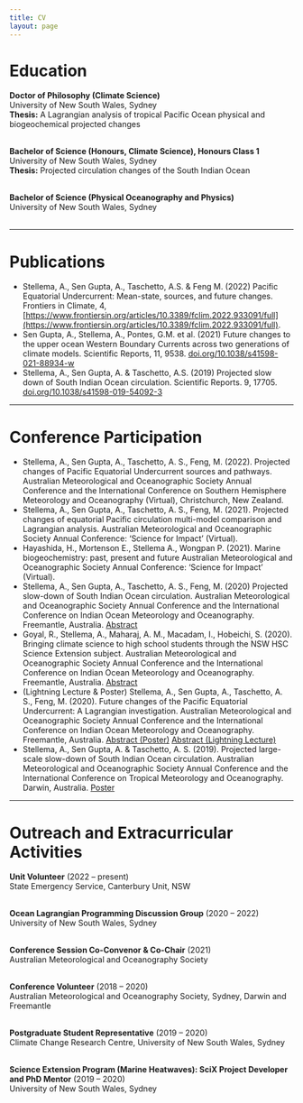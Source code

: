 ```yaml
---
title: CV
layout: page
---
```


# Education
**Doctor of Philosophy (Climate Science)**<br>
University of New South Wales, Sydney<br>
**Thesis:** A Lagrangian analysis of tropical Pacific Ocean physical and biogeochemical projected changes<br><br>

**Bachelor of Science (Honours, Climate Science), Honours Class 1**<br>
University of New South Wales, Sydney<br>
**Thesis:** Projected circulation changes of the South Indian Ocean<br><br>

**Bachelor of Science (Physical Oceanography and Physics)**<br>
University of New South Wales, Sydney<br><br>

---

# Publications
*	Stellema, A., Sen Gupta, A., Taschetto, A.S. & Feng M. (2022) Pacific Equatorial Undercurrent: Mean-state, sources, and future changes. Frontiers in Climate, 4, [https://www.frontiersin.org/articles/10.3389/fclim.2022.933091/full](https://www.frontiersin.org/articles/10.3389/fclim.2022.933091/full).
*	Sen Gupta, A., Stellema, A., Pontes, G.M. et al. (2021) Future changes to the upper ocean Western Boundary Currents across two generations of climate models. Scientific Reports, 11, 9538. [doi.org/10.1038/s41598-021-88934-w](https://doi.org/10.1038/s41598-021-88934-w)
*	Stellema, A., Sen Gupta, A. & Taschetto, A.S. (2019) Projected slow down of South Indian Ocean circulation. Scientific Reports. 9, 17705. [doi.org/10.1038/s41598-019-54092-3](https://doi.org/10.1038/s41598-019-54092-3)

---

# Conference Participation
*	Stellema, A., Sen Gupta, A., Taschetto, A. S., Feng, M. (2022). Projected changes of Pacific Equatorial Undercurrent sources and pathways. Australian Meteorological and Oceanographic Society Annual Conference and the International Conference on Southern Hemisphere Meteorology and Oceanography (Virtual), Christchurch, New Zealand.
*	Stellema, A., Sen Gupta, A., Taschetto, A. S., Feng, M. (2021). Projected changes of equatorial Pacific circulation multi-model comparison and Lagrangian analysis. Australian Meteorological and Oceanographic Society Annual Conference: ‘Science for Impact’ (Virtual).
*	Hayashida, H., Mortenson E., Stellema A., Wongpan P. (2021). Marine biogeochemistry: past, present and future Australian Meteorological and Oceanographic Society Annual Conference: ‘Science for Impact’ (Virtual).
*	Stellema, A., Sen Gupta, A., Taschetto, A. S., Feng, M. (2020) Projected slow-down of South Indian Ocean circulation. Australian Meteorological and Oceanographic Society Annual Conference and the International Conference on Indian Ocean Meteorology and Oceanography. Freemantle, Australia. [Abstract](http://amos-2020.m.amos.currinda.com/schedule/track/56/session/139/abstract/678)
*	Goyal, R., Stellema, A., Maharaj, A. M., Macadam, I., Hobeichi, S. (2020). Bringing climate science to high school students through the NSW HSC Science Extension subject. Australian Meteorological and Oceanographic Society Annual Conference and the International Conference on Indian Ocean Meteorology and Oceanography. Freemantle, Australia. [Abstract](http://amos-2020.m.amos.currinda.com/schedule/track/103/session/184/abstract/1186)
*	(Lightning Lecture & Poster) Stellema, A., Sen Gupta, A., Taschetto, A. S., Feng, M. (2020). Future changes of the Pacific Equatorial Undercurrent: A Lagrangian investigation. Australian Meteorological and Oceanographic Society Annual Conference and the International Conference on Indian Ocean Meteorology and Oceanography. Freemantle, Australia. [Abstract (Poster)](http://amos-2020.m.amos.currinda.com/schedule/session/191/abstract/803) [Abstract (Lightning Lecture)](http://amos-2020.m.amos.currinda.com/schedule/track/74/session/212/abstract/1205)
*	Stellema, A., Sen Gupta, A. & Taschetto, A. S. (2019). Projected large-scale slow-down of South Indian Ocean circulation. Australian Meteorological and Oceanographic Society Annual Conference and the International Conference on Tropical Meteorology and Oceanography. Darwin, Australia. [Poster](http://amos-ictmo-2019.m.amos.currinda.com/information/page/14)

---

# Outreach and Extracurricular Activities
**Unit Volunteer** (2022 – present)<br>
State Emergency Service, Canterbury Unit, NSW<br><br>

**Ocean Lagrangian Programming Discussion Group** (2020 – 2022)<br>
University of New South Wales, Sydney<br><br>

**Conference Session Co-Convenor & Co-Chair** (2021)<br>
Australian Meteorological and Oceanography Society<br><br>

**Conference Volunteer** (2018 – 2020)<br>
Australian Meteorological and Oceanography Society, Sydney, Darwin and Freemantle<br><br>

**Postgraduate Student Representative** (2019 – 2020)<br>
Climate Change Research Centre, University of New South Wales, Sydney<br><br>

**Science Extension Program (Marine Heatwaves): SciX Project Developer and PhD Mentor** (2019 – 2020)<br>
University of New South Wales, Sydney<br><br>
